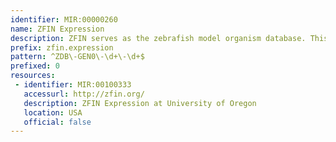 ```yaml
---
identifier: MIR:00000260
name: ZFIN Expression
description: ZFIN serves as the zebrafish model organism database. This collection references the set of expressed genes for any given genotype.
prefix: zfin.expression
pattern: ^ZDB\-GEN0\-\d+\-\d+$
prefixed: 0
resources:
 - identifier: MIR:00100333
   accessurl: http://zfin.org/
   description: ZFIN Expression at University of Oregon
   location: USA
   official: false
---
```

